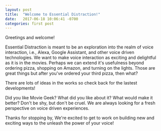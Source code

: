 ```yaml
---
layout: post
title:  "Welcome to Essential Distraction!"
date:   2017-06-18 10:06:41 -0700
categories: first post
---
```

Greetings and welcome!

Essential Distraction is meant to be an exploration into the realm of voice interaction, i.e., Alexa, Google Assistant, and other voice driven technologies.  We want to make voice interaction as exciting and delightful as it is in the movies. Perhaps we can extend it's usefulness beyond ordering pizza, shopping on Amazon, and turning on the lights.  Those are great things but after you've ordered your third pizza, then what? 

There are lots of ideas in the works so check back for the lastest developments!

Did you like Movie Geek?  What did you like about it?  What would make it better? Don't be shy, but don't be cruel.  We are always looking for a fresh perspective on voice driven experiences.

Thanks for stopping by, We're excited to get to work on building new and exciting ways to the unleash the power of your voice!

